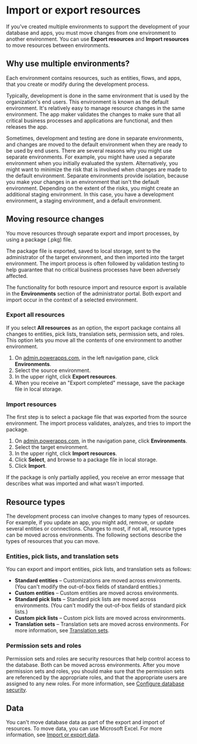 <properties
	pageTitle="Import or export resources | Microsoft Common Data Service"
	description="Import or export resources"
	services="powerapps"
	documentationCenter="na"
	authors="nimakms"
	manager="robinarh"
	editor=""
	tags=""/>

<tags
   ms.service="powerapps"
   ms.devlang="na"
   ms.topic="article"
   ms.tgt_pltfrm="na"
   ms.workload="na"
   ms.date="10/06/2016"
   ms.author=""/>

# Import or export resources
If you've created multiple environments to support the development of your database and apps, you must move changes from one environment to another environment. You can use **Export resources** and **Import resources** to move resources between environments.

## Why use multiple environments?
Each environment contains resources, such as entities, flows, and apps, that you create or modify during the development process. 

Typically, development is done in the same environment that is used by the organization's end users. This environment is known as the default environment. It's relatively easy to manage resource changes in the same environment. The app maker validates the changes to make sure that all critical business processes and applications are functional, and then releases the app.

Sometimes, development and testing are done in separate environments, and changes are moved to the default environment when they are ready to be used by end users. There are several reasons why you might use separate environments. For example, you might have used a separate environment when you initially evaluated the system. Alternatively, you might want to minimize the risk that is involved when changes are made to the default environment. Separate environments provide isolation, because you make your changes in an environment that isn't the default environment. Depending on the extent of the risks, you might create an additional staging environment. In this case, you have a development environment, a staging environment, and a default environment.

## Moving resource changes
You move resources through separate export and import processes, by using a package (.pkg) file.
<!--Either, all resources can be exported as one package, or specific resources would have to be selected for export. In either case a -->

The package file is exported, saved to local storage, sent to the administrator of the target environment, and then imported into the target environment. The import process is often followed by validation testing to help guarantee that no critical business processes have been adversely affected.

The functionality for both resource import and resource export is available in the **Environments** section of the administrator portal. Both export and import occur in the context of a selected environment.

### Export all resources
If you select **All resources** as an option, the export package contains all changes to entities, pick lists, translation sets, permission sets, and roles. This option lets you move all the contents of one environment to another environment.
<!-- This feature will be turned on in subsequent sprints
### Exporting specific resources ###

When specific resources option is selected, the user will get a chance to manually select specific resources, at first from entities, pick lists, and translation sets. During the second step, security resources are automatically selected based on entity selection from previous step, but user will have a chance to manually modify selection.
-->

1. On [admin.powerapps.com](https://admin.powerapps.com), in the left navigation pane, click **Environments**.
1. Select the source environment.
1. In the upper right, click **Export resources**.
1. When you receive an "Export completed" message, save the package file in local storage.

### Import resources

The first step is to select a package file that was exported from the source environment. The import process validates, analyzes, and tries to import the package.
<!-- This feature will light up in later sprints
As part of the import process, if the analysis reveals conflicts, the details of those conflicts are presented to user before the final import step. Some of these conflicts will block the process from completing, and as such these are flagged, and the process will be terminated. Assuming there are no blocking conflicts, detailed information will be provided regarding any non-blocking conflicts, including the related resource information, the type of change being applied, the reason behind the conflict, what will happen as part of import, and next steps if applicable.

As an example, in cases where an entity field is removed, the conflict is handled by keeping the old field and underlying data, and instructing the user to manually delete it if needed.
-->

1. On [admin.powerapps.com](https://admin.powerapps.com), in the navigation pane, click **Environments**.
1. Select the target environment.
1. In the upper right, click **Import resources**.
1. Click **Select**, and browse to a package file in local storage.
1. Click **Import**.

If the package is only partially applied, you receive an error message that describes what was imported and what wasn't imported.

## Resource types
The development process can involve changes to many types of resources. For example, if you update an app, you might add, remove, or update several entities or connections. Changes to most, if not all, resource types can be moved across environments. The following sections describe the types of resources that you can move.

### Entities, pick lists, and translation sets
You can export and import entities, pick lists, and translation sets as follows:

+ **Standard entities** – Customizations are moved across environments. (You can't modify the out-of-box fields of standard entities.)
+ **Custom entities** – Custom entities are moved across environments.
+ **Standard pick lists** – Standard pick lists are moved across environments. (You can't modify the out-of-box fields of standard pick lists.)
+ **Custom pick lists** – Custom pick lists are moved across environments.
+ **Translation sets** – Translation sets are moved across environments. For more information, see [Translation sets](translation-sets.md).

### Permission sets and roles
Permission sets and roles are security resources that help control access to the database. Both can be moved across environments. After you move permission sets and roles, you should make sure that the permission sets are referenced by the appropriate roles, and that the appropriate users are assigned to any new roles. For more information, see [Configure database security](database-security.md).
<!-- This feature will light up in later sprints   -- When going with the option of selecting specific resources, some permission sets may be automatically selected, if the user already selected entities referencing them. Similarly, some roles may be automatically selected, if any contained permission sets are already selected. User will be able to manually modify selection. -->
<!--
### Other resources coming soon
Over time, resource export functionality will support most if not all of the resources used within CDM, Power Apps and Flow. These will include but will not be limited to resources like Connections, Flows and Apps.
-->

## Data
You can't move database data as part of the export and import of resources. To move data, you can use Microsoft Excel. For more information, see [Import or export data](data-platform-export-data.md).
<!-- ## Migrating from Public Preview ##
For the limited number of users who signed up for our Public Preview, given that their environments will not be upgraded to the latest version, documentation will be provided, in order to enable moving resources and data from the old environment to a new one. Please refer to [Public Preview to GA Migration Topic]
-->
